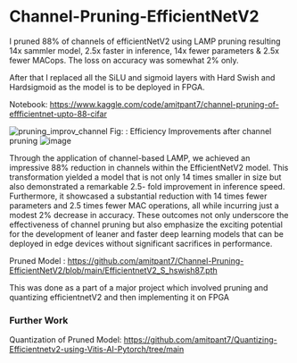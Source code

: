 # Channel-Pruning-EfficientNetV2

I pruned 88% of channels of efficientNetV2 using LAMP pruning resulting 14x sammler model, 2.5x faster in inference, 14x fewer parameters &amp; 2.5x fewer MACops. The loss on accuracy was somewhat 2% only.

After that I replaced all the SiLU and sigmoid layers with Hard Swish and Hardsigmoid as the model is to be deployed in FPGA.


Notebook: https://www.kaggle.com/code/amitpant7/channel-pruning-of-effficientnet-upto-88-cifar 



![pruning_improv_channel](https://github.com/amitpant7/Channel-Pruning-EfficientNetV2/assets/50907565/20a6952e-d1aa-42b0-a3af-77c58b046606)
Fig: : Efficiency Improvements after channel pruning
![image](https://github.com/amitpant7/Channel-Pruning-EfficientNetV2/assets/50907565/c02a2312-0064-4dd5-b21e-ee726706ea3c)


Through the application of channel-based LAMP, we achieved an impressive 88% 
reduction in channels within the EfficientNetV2 model. This transformation yielded a 
model that is not only 14 times smaller in size but also demonstrated a remarkable 2.5-
fold improvement in inference speed. Furthermore, it showcased a substantial reduction 
with 14 times fewer parameters and 2.5 times fewer MAC operations, all while 
incurring just a modest 2% decrease in accuracy. These outcomes not only underscore 
the effectiveness of channel pruning but also emphasize the exciting potential for the 
development of leaner and faster deep learning models that can be deployed in edge 
devices without significant sacrifices in performance.

Pruned Model : https://github.com/amitpant7/Channel-Pruning-EfficientNetV2/blob/main/EfficientnetV2_S_hswish87.pth

This was done as a part of a major project which involved pruning and quantizing efficientnetV2 and then implementing it on FPGA

### Further Work 
Quantization of Pruned Model: https://github.com/amitpant7/Quantizing-Efficientnetv2-using-Vitis-AI-Pytorch/tree/main 
